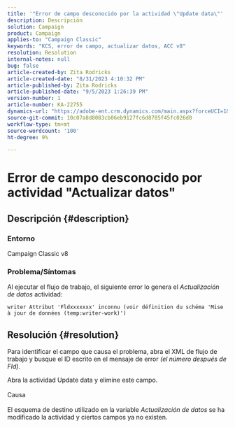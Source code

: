 ```yaml
---
title: '"Error de campo desconocido por la actividad \"Update data\"'
description: Descripción
solution: Campaign
product: Campaign
applies-to: "Campaign Classic"
keywords: "KCS, error de campo, actualizar datos, ACC v8"
resolution: Resolution
internal-notes: null
bug: false
article-created-by: Zita Rodricks
article-created-date: "8/31/2023 4:10:32 PM"
article-published-by: Zita Rodricks
article-published-date: "9/5/2023 1:26:39 PM"
version-number: 1
article-number: KA-22755
dynamics-url: "https://adobe-ent.crm.dynamics.com/main.aspx?forceUCI=1&pagetype=entityrecord&etn=knowledgearticle&id=ce93f6e4-1848-ee11-be6d-6045bd0061cb"
source-git-commit: 10c07a8d8083cb06eb9127fc6d8785f45fc026d0
workflow-type: tm+mt
source-wordcount: '100'
ht-degree: 9%

---
```


# Error de campo desconocido por actividad &quot;Actualizar datos&quot;

## Descripción {#description}


### Entorno

Campaign Classic v8

### Problema/Síntomas

Al ejecutar el flujo de trabajo, el siguiente error lo genera el *Actualización de datos* actividad:

`writer Attribut 'Fldxxxxxxx' inconnu (voir définition du schéma 'Mise à jour de données (temp:writer-work)')`


## Resolución {#resolution}


Para identificar el campo que causa el problema, abra el XML de flujo de trabajo y busque el ID escrito en el mensaje de error *(el número después de FId).*

Abra la actividad Update data y elimine este campo.
<br><br>Causa<br><br>
El esquema de destino utilizado en la variable *Actualización de datos* se ha modificado la actividad y ciertos campos ya no existen.
